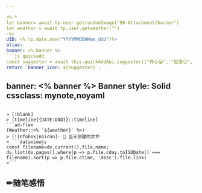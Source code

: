 ```yaml
---

<%-*
let banner= await tp.user.getrandomImage("99-Attachment/banner")
let weather = await tp.user.getweather("")
-%>
UID: <% tp.date.now("YYYYMMDDHHmm_ddd")%> 
alias:
banner: <% banner %>
```js quickadd
const suggester = await this.quickAddApi.suggester(["开心😀", "低落😐", "疲惫😪","爽😎","平静😶"], ["😀", "😐", "😪", "😎", "😶"]) 
return `banner_icon: ${suggester}`;
```
banner: <% banner %>
Banner style: Solid
cssclass: mynote,noyaml
---
```

> [!blank] 
> [timeline{{DATE:DDD}}::timeline]
```ad-flex
(Weather::<% `${weather}` %>)
> [!infobox|noicon]- 🔖 当天创建的文件
> ```dataviewjs 
const filename=dv.current().file.name;
dv.list(dv.pages().where(p => p.file.cday.toISODate() === filename).sort(p => p.file.ctime, 'desc').file.link) 
>```
```
## ✏随笔感悟